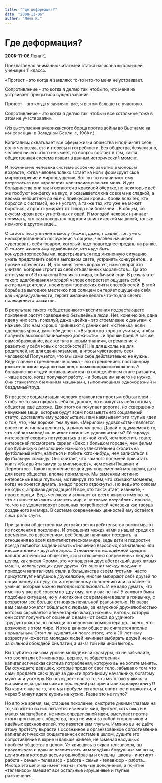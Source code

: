 ```yaml
---
title: "Где деформация?"
date: "2008-11-06"
author: "Лена К."
---
```


# Где деформация?

**2008-11-06** Лена К.

Предлагаемая вниманию читателей статья написана школьницей, ученицей 11 класса.

«Протест - это когда я заявляю: то-то и то-то меня не устраивает.

Сопротивление - это когда я делаю так, чтобы то, что меня не устраивает, прекратило существование.

Протест - это когда я заявляю: всё, я в этом больше не участвую.

Сопротивление - это когда я делаю так, чтобы и все остальные тоже в этом не участвовали».

(Из выступления американского борца против войны во Вьетнаме на конференции в Западном Берлине, 1968 г.)

Капитализм охватывает все сферы жизни общества и подчиняет себе волю человека, его интересы и потребности. Без общества, безусловно, человек ничего этого не имеет, но вопрос состоит в том, какая общественная система правит в данный исторический момент.

И подчинение человека системе особенно заметно в молодом возрасте, когда человек только встаёт на ноги, формирует своё мировоззрение и мироощущение. Вот тут-то и начинают ему встречаться все «прелести» капиталистического мира. И для большинства они так и остаются в красивой обертке, но некоторые всё же пробуют конфетку на вкус, и оказывается она совсем не сладкой, а весьма неприятной да ещё с привкусом крови... Крови всех тех, кто боролся с системой, но не устоял, а также тех, кто уже не может бороться, а просто умирает от голода или болезней... В общем, со вкусом крови всех угнетённых людей. И молодой человек начинает понимать, что сам находится под капиталистической машиной, только немного в другом виде...

С самого поступления в школу (может, даже, в садик), т.е. уже с непосредственного погружения в социум, человек начинает чувствовать себя товаром, который надо повыгоднее продать на рынке. С самого начала ему вдалбливают, что надо быть конкурентоспособными, подстраиваться под жизненную ситуацию, уметь представить себя в выгодном свете, устранять конкурентов... и прочие «прелести». И, что меня очень поражает, нам говорят это учителя, которые строят из себя отъявленных моралистов... Да это антигуманно! Это законы безликого мира, собачьей стаи. В результате такого вдалбливания молодой человек перестает ощущать себя активным деятелем, носителем творческих сил и способностей. В этой борьбе за выгодное местечко под солнцем он теряет ощущение себя как индивидуальности, теряет желание делать что-то для своего полноценного развития.

В результате такого «общественного» воспитания подрастающего поколения растут совершенно безыдейные люди. Нет, конечно же, одна идея у них есть, пожалуй, даже идейка - это стремление к деньгам, к наживе. Это нам хорошо прививают с ранних лет. «Катенька, если сделаешь уроки, дам тебе денег», «Вы должны хорошо учиться, чтобы получить высокооплачиваемую должность»... и прочий бред. А как же самообразование, как же тяга к новым знаниям, стремление к развитию у себя новых способностей?! Не для школы, не для родителей, не для сдачи экзамена, а чтобы чувствовать себя человеком! Получается, что мы сами себе действительно не нужны. Ведь главное стремление человека - это стремление к постоянному развитию своих сущностных сил, к самосовершенствованию. А большинство людей останавливается на определённом этапе развития, - чаще всего, когда получают работу, - и больше им ничего не нужно. Они становятся безликими машинами, выполняющими однообразный и бездумный труд.

В процессе социализации человек становится простым обывателем - чтобы не только продать себя по дороже, но и выкупить себя потом у общества ещё дороже. Для этого он покупает дорогие, но совершенно ненужные вещи, которые будут всем показывать его социальный статус, доставлять ему удовольствие. Нам навязывают эти глупые идеи о том, что, чем дороже, тем лучше. «Мерилом» удовольствий является вовсе не истинная ценность, а рыночная цена. Давайте вдумаемся в то, что сейчас молодёжь считает истинным удовольствием? Ей гораздо интересней сходить потусоваться в ночной клуб, чем посетить театр; интересней посмотреть сериал «Секс в большом городе», чем фильм про Кубинскую революцию; намного увлекательней сходить на футбольный матч, напиться и побить кого-нибудь, чем записаться в футбольную команду. Она считает, что намного полезней прочитать книгу «Как выйти замуж за миллионера», чем стихи Пушкина и Лермонтова. Такое положение вещей для современной молодёжи, да и для всего общества, вполне приемлемо. Мы заменяем истинно интересные вещи глупыми, мотивируя это тем, что «бывают моменты, когда не хочется думать, а надо просто отдохнуть». Но ведь это совсем не отдых, а прямая деградация! И все, кто так считает, извините, - просто овощи. Ведь человека и отличает от всего живого именно то, что он может мыслить и менять мир, а не только потреблять, причем, то, что не удовлетворяет реальных потребностей человека как творца созданного им мира. В системе современных ценностей ему остаётся лишь роль слуги.

При данном общественном устройстве потребительство воспитывают из поколения в поколение. И отношения между нами в нашей среде со временем, со взрослением, всё больше начинают походить на отношения во всем капиталистическом мире, ведь дети и подростки всегда пытаются моделировать отношения взрослых, сознательно или несознательно - другой вопрос. Отношения в молодёжной среде в капиталистическом обществе, как и отношения современных людей в целом, как писал Фромм, это «отношения двух абстракций, двух живых машин, использующих друг друга». Отношения между людьми с приходом капитализма стали в большинстве своём пустыми: часто присутствует напускное дружелюбие, многие выбирают себе друзей по социальному статусу, по материальному положению или за какие-то умения, которые можно выгодно использовать. И не надо думать, что именно у вас всё совсем по-другому, что у вас не так! У каждого были подобные ситуации, но у многих они со временем вошли в привычку, с возрастом все больше становясь печальной реальностью. Но разве вам самим хочется общаться с людьми, за напускной дружелюбностью которых скрывается элементарная жажда наживы, выгоды, которую они хотят получить от общения с вами - от секса до удачного трудоустройства, от помощи по освоению компьютера до... всего, что возможно в этом мире. И это в данном обществе считается вполне нормальным. Стоит ли удивляться после этого, что к 20-летнему возрасту множество молодых людей начинает выбирать друзей не из-за сильной обоюдной симпатии, а из-за той или иной выгоды.

Вы трубите о низком уровне молодёжной культуры, но не забывайте, что воспитали её именно вы, вернее, та общественная капиталистическая система потребления, которую вы не хотите менять. Вы осуждаете девушек, которые продают свое тело, забывая о том, что сами продаёте свою душу за деньги противному начальнику, богатому мужу или ухажеру. Вы осуждаете нас за то, что мы плохо учимся, а вспомните, когда вы сами в последний раз прочитали хорошую книгу?! Вы корите нас за то, что мы пробуем сигареты, спиртное и наркотики, и через 5 минут идете курить на кухню. Разве это не глупо?

Но в то же время, вы, старшее поколение, смотрите дикими глазами на то, что кто-то из нас пытается изменить мир, бунтует, хоть пока и в малых масштабах и, не имея определенной идеи, выступает против этого прогнившего общества, пока не имея за собой сторонников и идейных вдохновителей, это кажется вам глупым. Именно вы не даёте этому протесту вырасти в осознанное и организованное сопротивление капиталистической общественной системе в целом, душите это сопротивление в корне и дальше живёте, не замечая насущных проблем общества в целом. Уставившись в экран телевизора, вы продолжаете и дальше воспитывать из молодёжи бездушные машины, цели жизни которых весьма однообразны и смешны: школа - институт - работа - семья - телевизор - работа - семья - телевизор - работа... Иногда эта цепочка имеет незначительные дополнения, а понятие «телевизор» вмещает все остальные игрушечные и глупые развлечения.
